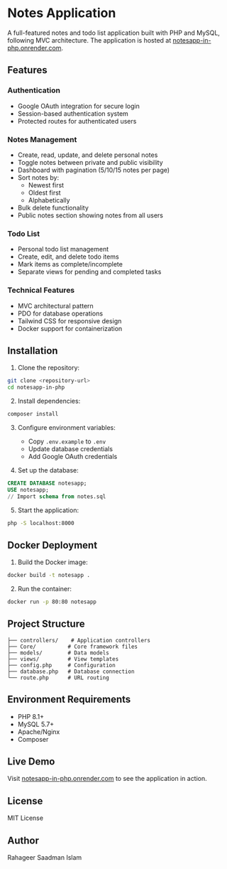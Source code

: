 # Notes Application

A full-featured notes and todo list application built with PHP and MySQL, following MVC architecture. The application is hosted at [notesapp-in-php.onrender.com](https://notesapp-in-php.onrender.com).

## Features

### Authentication
- Google OAuth integration for secure login
- Session-based authentication system
- Protected routes for authenticated users

### Notes Management
- Create, read, update, and delete personal notes
- Toggle notes between private and public visibility
- Dashboard with pagination (5/10/15 notes per page)
- Sort notes by:
  - Newest first
  - Oldest first
  - Alphabetically
- Bulk delete functionality
- Public notes section showing notes from all users

### Todo List
- Personal todo list management
- Create, edit, and delete todo items
- Mark items as complete/incomplete
- Separate views for pending and completed tasks

### Technical Features
- MVC architectural pattern
- PDO for database operations
- Tailwind CSS for responsive design
- Docker support for containerization

## Installation

1. Clone the repository:
```sh
git clone <repository-url>
cd notesapp-in-php
```

2. Install dependencies:
```sh
composer install
```

3. Configure environment variables:
   - Copy `.env.example` to `.env`
   - Update database credentials
   - Add Google OAuth credentials

4. Set up the database:
```sql
CREATE DATABASE notesapp;
USE notesapp;
// Import schema from notes.sql
```

5. Start the application:
```sh
php -S localhost:8000
```

## Docker Deployment

1. Build the Docker image:
```sh
docker build -t notesapp .
```

2. Run the container:
```sh
docker run -p 80:80 notesapp
```

## Project Structure
```
├── controllers/    # Application controllers
├── Core/          # Core framework files
├── models/        # Data models
├── views/         # View templates
├── config.php     # Configuration
├── database.php   # Database connection
└── route.php      # URL routing
```

## Environment Requirements
- PHP 8.1+
- MySQL 5.7+
- Apache/Nginx
- Composer

## Live Demo
Visit [notesapp-in-php.onrender.com](https://notesapp-in-php.onrender.com) to see the application in action.

## License
MIT License

## Author
Rahageer Saadman Islam